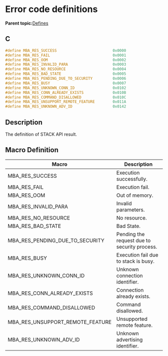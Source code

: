 # Error code definitions

**Parent topic:**[Defines](GUID-C2EF8391-974A-4DAA-A59E-B0AD599179CB.md)

## C

```c
#define MBA_RES_SUCCESS                         0x0000
#define MBA_RES_FAIL                            0x0001
#define MBA_RES_OOM                             0x0002
#define MBA_RES_INVALID_PARA                    0x0003
#define MBA_RES_NO_RESOURCE                     0x0004
#define MBA_RES_BAD_STATE                       0x0005
#define MBA_RES_PENDING_DUE_TO_SECURITY         0x0006
#define MBA_RES_BUSY                            0x0007
#define MBA_RES_UNKNOWN_CONN_ID                 0x0102
#define MBA_RES_CONN_ALREADY_EXISTS             0x010B
#define MBA_RES_COMMAND_DISALLOWED              0x010C
#define MBA_RES_UNSUPPORT_REMOTE_FEATURE        0x011A
#define MBA_RES_UNKNOWN_ADV_ID                  0x0142
```

## Description

The definition of STACK API result.

## Macro Definition

|Macro|Description|
|-----|-----------|
|MBA\_RES\_SUCCESS|Execution successfully.|
|MBA\_RES\_FAIL|Execution fail.|
|MBA\_RES\_OOM|Out of memory.|
|MBA\_RES\_INVALID\_PARA|Invalid parameters.|
|MBA\_RES\_NO\_RESOURCE|No resource.|
|MBA\_RES\_BAD\_STATE|Bad State.|
|MBA\_RES\_PENDING\_DUE\_TO\_SECURITY|Pending the request due to security process.|
|MBA\_RES\_BUSY|Execution fail due to stack is busy.|
|MBA\_RES\_UNKNOWN\_CONN\_ID|Unknown connection identifier.|
|MBA\_RES\_CONN\_ALREADY\_EXISTS|Connection already exists.|
|MBA\_RES\_COMMAND\_DISALLOWED|Command disallowed.|
|MBA\_RES\_UNSUPPORT\_REMOTE\_FEATURE|Unsupported remote feature.|
|MBA\_RES\_UNKNOWN\_ADV\_ID|Unknown advertising identifier.|


